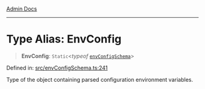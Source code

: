 [Admin Docs](/)

***

# Type Alias: EnvConfig

> **EnvConfig**: `Static`\<*typeof* [`envConfigSchema`](../variables/envConfigSchema.md)\>

Defined in: [src/envConfigSchema.ts:241](https://github.com/PalisadoesFoundation/talawa-api/blob/4f56a5331bd7a5f784e82913103662f37b427f3e/src/envConfigSchema.ts#L241)

Type of the object containing parsed configuration environment variables.
